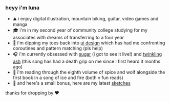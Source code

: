 ### heyy i'm luna
- ⛰️ i enjoy digital illustration, mountain biking, guitar, video games and manga
- 🎓 i'm in my second year of community college studying for my associates with dreams of transferring to a four year
- 🌱 i'm dipping my toes back into [ui design](https://b.catgirlsare.sexy/AlaBRcrmp1RU.mp4) which has had me confronting coroutines and pattern matching (pls help)
- 🎧 i'm currently obsessed with [sugar](https://youtu.be/xfjpowsM0_k) (i got to see it live!) and [twinkling ash](https://youtu.be/8Uba6oz7AC8) (this song has had a death grip on me since i first heard it months ago)
- 📖 i'm reading through the eighth volume of spice and wolf alongside the first book in a song of ice and fire (both v fun reads)
- 🎨 and here's a small bonus, here are my latest [sketches](https://b.catgirlsare.sexy/s-Gp_0ltOrjE.png)

thanks for dropping by ❤️

<!--
**Hyphena/Hyphena** is a ✨ _special_ ✨ repository because its `README.md` (this file) appears on your GitHub profile.

Here are some ideas to get you started:

- 🔭 I’m currently working on ...
- 🌱 I’m currently learning ...
- 👯 I’m looking to collaborate on ...
- 🤔 I’m looking for help with ...
- 💬 Ask me about ...
- 📫 How to reach me: ...
- 😄 Pronouns: ...
- ⚡ Fun fact: ...
-->

